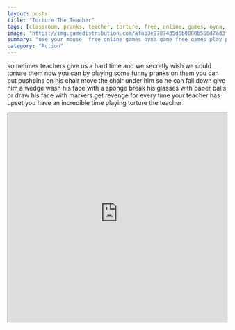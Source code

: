 ```yaml
---
layout: posts
title: "Torture The Teacher"
tags: [classroom, pranks, teacher, torture, free, online, games, oyna, game, free, games, play, play, games]
image: "https://img.gamedistribution.com/afab3e9707435d6b0888b566d7ad3ff8.jpg"
summary: "use your mouse  free online games oyna game free games play play games"
category: "Action"
---
```


sometimes teachers give us a hard time and we secretly wish we could torture them now you can by playing some funny pranks on them you can put pushpins on his chair move the chair under him so he can fall down give him a wedge wash his face with a sponge break his glasses with paper balls or draw his face with markers get revenge for every time your teacher has upset you have an incredible time playing torture the teacher

<iframe width="100%" height="480px;" src="https://flash.gamedistribution.com?game=afab3e9707435d6b0888b566d7ad3ff8"></iframe>